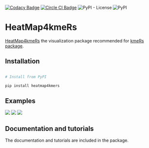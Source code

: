 [![Codacy Badge](https://app.codacy.com/project/badge/Grade/27da47cb4af84b9fbf058009bb251881)](https://app.codacy.com/gh/urniaz/HeatMap4kmeRs/dashboard?utm_source=gh&utm_medium=referral&utm_content=&utm_campaign=Badge_grade) [![Circle CI Badge](https://img.shields.io/badge/build-passing-brightgreen?style=flat&label=circleci)](https://app.circleci.com/pipelines/github/urniaz?circle-token=79db963de7c13c1570f70cb8ac1c77a5) ![PyPI - License](https://img.shields.io/pypi/l/heatmap4kmers.svg?color=green) ![PyPI](https://img.shields.io/pypi/v/heatmap4kmers.svg?color=green)

# HeatMap4kmeRs

[HeatMap4kmeRs](https://pypi.org/project/heatmap4kmers/) the visualization package recommended for [kmeRs package](https://github.com/urniaz/kmeRs). 

## Installation

```python

# Install from PyPI 

pip install heatmap4kmers

```

## Examples

![](https://github.com/urniaz/HeatMap4kmeRs/blob/master/Examples/Figure_1.png)
![](https://github.com/urniaz/HeatMap4kmeRs/blob/master/Examples/Figure_2.png)
![](https://github.com/urniaz/HeatMap4kmeRs/blob/master/Examples/Figure_3.png)

## Documentation and tutorials 

The documentation and tutorials are included in the package.
